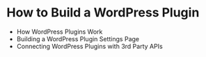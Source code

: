 # How to Build a WordPress Plugin
- How WordPress Plugins Work 
- Building a WordPress Plugin Settings Page 
- Connecting WordPress Plugins with 3rd Party APIs 